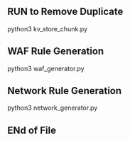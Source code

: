 
## RUN to Remove Duplicate 

python3 kv_store_chunk.py

## WAF Rule Generation

python3 waf_generator.py 

## Network Rule Generation

python3 network_generator.py 

## ENd of File

